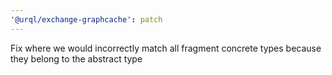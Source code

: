 ```yaml
---
'@urql/exchange-graphcache': patch
---
```


Fix where we would incorrectly match all fragment concrete types because they belong to the abstract type
